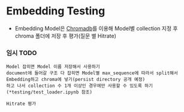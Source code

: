 # Embedding Testing

- Embedding Model은 [Chromadb](https://docs.trychroma.com)를 이용해 Model별 collection 지정 후 chroma 폴더에 저장 후 평가(질문 별 Hitrate)

### 임시 TODO
    Model 잡히면 Model 이름 저장해서 사용하기
    document에 들어갈 구조 다 잡히면 Model별 max_sequence에 따라서 split해서 Embedding하고 chroma에 넣기(persist directory 공개 예정)
    하고 나서 collection 수 1개 이상인 경우에만 사용할 수 있도록 하기(*testing/test_loader.ipynb 참조)

    Hitrate 평가